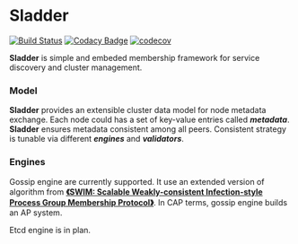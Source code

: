 # Sladder

[![Build Status](https://travis-ci.com/Sunmxt/sladder.svg?branch=master)](https://travis-ci.com/Sunmxt/sladder)
[![Codacy Badge](https://api.codacy.com/project/badge/Grade/cafdd3da0f9446899223d786fcb63503)](https://www.codacy.com/manual/Sunmxt/sladder?utm_source=github.com&amp;utm_medium=referral&amp;utm_content=Sunmxt/sladder&amp;utm_campaign=Badge_Grade)
[![codecov](https://codecov.io/gh/Sunmxt/sladder/branch/master/graph/badge.svg)](https://codecov.io/gh/Sunmxt/sladder)

**Sladder** is simple and embeded membership framework for service discovery and cluster management.



### Model

**Sladder** provides an extensible cluster data model for node metadata exchange. Each node could has a set of key-value entries called ***metadata***. **Sladder** ensures metadata consistent among all peers. Consistent strategy is tunable via different ***engines*** and ***validators***.



### Engines

Gossip engine are currently supported. It use an extended version of algorithm from [**《SWIM: Scalable Weakly-consistent Infection-style Process Group Membership Protocol》**](http://www.cs.cornell.edu/Info/Projects/Spinglass/public_pdfs/SWIM.pdf). In CAP terms, gossip engine builds an AP system.

Etcd engine is in plan.

